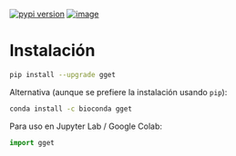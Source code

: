 [![pypi version](https://img.shields.io/pypi/v/gget)](https://pypi.org/project/gget)
[![image](https://anaconda.org/bioconda/gget/badges/version.svg)](https://anaconda.org/bioconda/gget)
# Instalación
```bash
pip install --upgrade gget
```
Alternativa (aunque se prefiere la instalación usando `pip`):  
```bash
conda install -c bioconda gget
```
  
Para uso en Jupyter Lab / Google Colab:
```python
import gget
```
